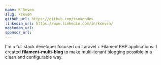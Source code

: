 ```yaml
---
name: K'Seven
slug: kseven
github_url: https://github.com/ksevendev
linkedin_url: https://www.linkedin.com/in/kseven/
mastodon_url: 
sponsor_url: 
---
```


I'm a full stack developer focused on Laravel + FilamentPHP applications. I created **filament-multi-blog** to make multi-tenant blogging possible in a clean and configurable way.